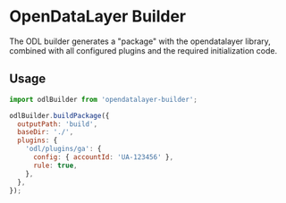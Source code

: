 # OpenDataLayer Builder
The ODL builder generates a "package" with the opendatalayer library, combined with all configured
plugins and the required initialization code.

## Usage
```javascript
import odlBuilder from 'opendatalayer-builder';

odlBuilder.buildPackage({
  outputPath: 'build',
  baseDir: './',
  plugins: {
    'odl/plugins/ga': {
      config: { accountId: 'UA-123456' },
      rule: true,
    },
  },
});
```